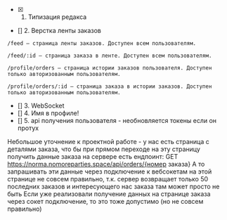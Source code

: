 - [x] 1. Типизация редакса
- [] 2. Верстка ленты заказов

```
/feed — страница ленты заказов. Доступен всем пользователям.

/feed/:id — страница заказа в ленте. Доступен всем пользователям.

/profile/orders — страница истории заказов пользователя. Доступен только авторизованным пользователям.

/profile/orders/:id — страница заказа в истории заказов. Доступен только авторизованным пользователям.
```

- [] 3. WebSocket
- [] 4. Имя в профиле!
- [] 5. api получения пользователя - необновляется токены если он протух


Небольшое уточнение к проектной работе - у нас есть страница с деталями заказа, что бы при прямом переходе на эту страницу получить данные заказа на сервере есть ендпоинт:
GET https://norma.nomoreparties.space/api/orders/{номер заказа} 
А то запрашивать эти данные через подключение к вебсокетам на этой странице не совсем правильно, т.к. сервер возвращает только 50 последних заказов и интересующего нас заказа там может просто не быть
Если уже реализовали получение данных на странице заказа через сокет подключение, то это тоже допустимо (но не совсем правильно)